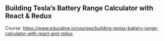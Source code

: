 ## Building Tesla’s Battery Range Calculator with React & Redux

Course: https://www.educative.io/courses/building-teslas-battery-range-calculator-with-react-and-redux
